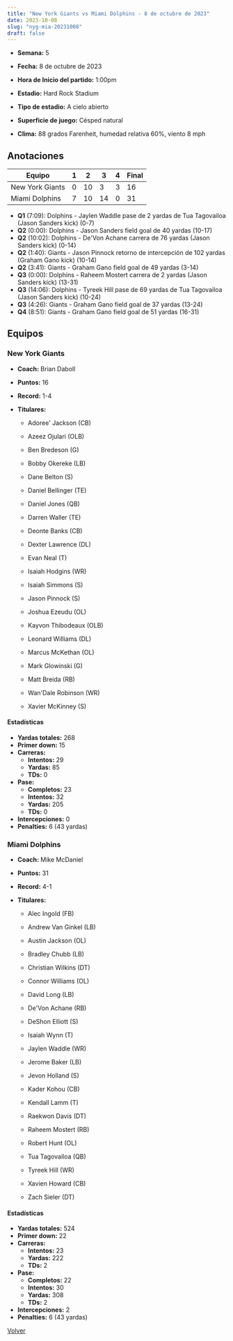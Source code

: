 ```yaml
---
title: "New York Giants vs Miami Dolphins - 8 de octubre de 2023"
date: 2023-10-08
slug: "nyg-mia-20231008"
draft: false
---
```


* **Semana:** 5
* **Fecha:** 8 de octubre de 2023

* **Hora de Inicio del partido:** 1:00pm
* **Estadio:** Hard Rock Stadium
* **Tipo de estadio:** A cielo abierto
* **Superficie de juego:** Césped natural
* **Clima:** 88 grados Farenheit, humedad relativa 60%, viento 8 mph





## Anotaciones
| Equipo | 1 | 2 | 3 | 4 | Final |
|--------|---|---|---|---|-------|
| New York Giants  | 0 | 10 | 3 | 3  | 16 |
| Miami Dolphins  | 7 | 10 | 14 | 0  | 31 |
* **Q1** (7:09): Dolphins - Jaylen Waddle pase de 2 yardas de Tua Tagovailoa (Jason Sanders kick) (0-7)
* **Q2** (0:00): Dolphins - Jason Sanders field goal de 40 yardas (10-17)
* **Q2** (10:02): Dolphins - De'Von Achane carrera de 76 yardas (Jason Sanders kick) (0-14)
* **Q2** (1:40): Giants - Jason Pinnock retorno de intercepción de 102 yardas (Graham Gano kick) (10-14)
* **Q2** (3:41): Giants - Graham Gano field goal de 49 yardas (3-14)
* **Q3** (0:00): Dolphins - Raheem Mostert carrera de 2 yardas (Jason Sanders kick) (13-31)
* **Q3** (14:06): Dolphins - Tyreek Hill pase de 69 yardas de Tua Tagovailoa (Jason Sanders kick) (10-24)
* **Q3** (4:26): Giants - Graham Gano field goal de 37 yardas (13-24)
* **Q4** (8:51): Giants - Graham Gano field goal de 51 yardas (16-31)


## Equipos


### New York Giants
* **Coach:** Brian Daboll
* **Puntos:** 16
* **Record:** 1-4
* **Titulares:** 

  * Adoree' Jackson (CB) 

  * Azeez Ojulari (OLB) 

  * Ben Bredeson (G) 

  * Bobby Okereke (LB) 

  * Dane Belton (S) 

  * Daniel Bellinger (TE) 

  * Daniel Jones (QB) 

  * Darren Waller (TE) 

  * Deonte Banks (CB) 

  * Dexter Lawrence (DL) 

  * Evan Neal (T) 

  * Isaiah Hodgins (WR) 

  * Isaiah Simmons (S) 

  * Jason Pinnock (S) 

  * Joshua Ezeudu (OL) 

  * Kayvon Thibodeaux (OLB) 

  * Leonard Williams (DL) 

  * Marcus McKethan (OL) 

  * Mark Glowinski (G) 

  * Matt Breida (RB) 

  * Wan'Dale Robinson (WR) 

  * Xavier McKinney (S) 

#### Estadísticas
* **Yardas totales:** 268
* **Primer down:** 15
* **Carreras:**
  * **Intentos:** 29
  * **Yardas:** 85
  * **TDs:** 0
* **Pase:**
  * **Completos:** 23
  * **Intentos:** 32
  * **Yardas:** 205
  * **TDs:** 0
* **Intercepciones:** 0
* **Penalties:** 6 (43 yardas)

### Miami Dolphins
* **Coach:** Mike McDaniel
* **Puntos:** 31
* **Record:** 4-1
* **Titulares:** 

  * Alec Ingold (FB) 

  * Andrew Van Ginkel (LB) 

  * Austin Jackson (OL) 

  * Bradley Chubb (LB) 

  * Christian Wilkins (DT) 

  * Connor Williams (OL) 

  * David Long (LB) 

  * De'Von Achane (RB) 

  * DeShon Elliott (S) 

  * Isaiah Wynn (T) 

  * Jaylen Waddle (WR) 

  * Jerome Baker (LB) 

  * Jevon Holland (S) 

  * Kader Kohou (CB) 

  * Kendall Lamm (T) 

  * Raekwon Davis (DT) 

  * Raheem Mostert (RB) 

  * Robert Hunt (OL) 

  * Tua Tagovailoa (QB) 

  * Tyreek Hill (WR) 

  * Xavien Howard (CB) 

  * Zach Sieler (DT) 

#### Estadísticas
* **Yardas totales:** 524
* **Primer down:** 22
* **Carreras:**
  * **Intentos:** 23
  * **Yardas:** 222
  * **TDs:** 2
* **Pase:**
  * **Completos:** 22
  * **Intentos:** 30
  * **Yardas:** 308
  * **TDs:** 2
* **Intercepciones:** 2
* **Penalties:** 6 (43 yardas)


[Volver](/historia/2023)
